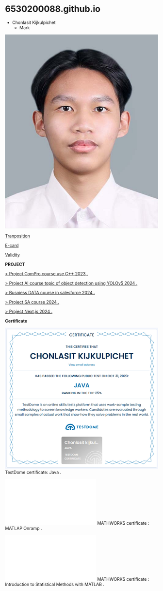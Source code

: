 

# 6530200088.github.io
- Chonlasit Kijkulpichet
  - Mark

![Profile](photo/6530200088.jpg)


[Tranposition](tranposition.md)


[E-card](ecardChristmas.md)


[Validity](validity.md)


**PROJECT**

[ > Project ComPro course use C++ 2023 . ]()

[ > Project AI course topic of object detection using YOLOv5 2024 . ]()

[ > Busniess DATA course in salesforce 2024 . ]()

[ > Project SA course 2024 . ]()

[ > Project Next.js 2024 . ]()

**Certificate**


![TestDome certificate: Java . ](photo/javacertificate.png)
TestDome certificate: Java .

![MATHWORKS certificate : MATLAP Onramp . ](photo/certificate.pdf)
MATHWORKS certificate : MATLAP Onramp . 


![MATHWORKS certificate : Introduction to Statistical Methods with MATLAB . ](photo/certificate02.pdf)
MATHWORKS certificate : Introduction to Statistical Methods with MATLAB . 

